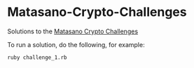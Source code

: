 # Matasano-Crypto-Challenges

Solutions to the [Matasano Crypto Challenges](http://cryptopals.com/)

To run a solution, do the following, for example:

```
ruby challenge_1.rb
```
